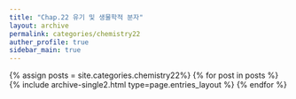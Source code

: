 ```yaml
---
title: "Chap.22 유기 및 생물학적 분자"
layout: archive
permalink: categories/chemistry22
auther_profile: true
sidebar_main: true
---
```


{% assign posts = site.categories.chemistry22%}
{% for post in posts %} {% include archive-single2.html type=page.entries_layout %} {% endfor %}
